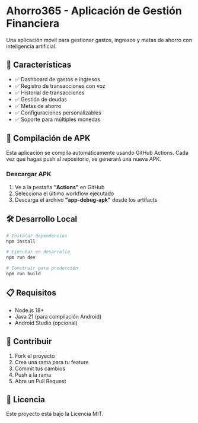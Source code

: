 # Ahorro365 - Aplicación de Gestión Financiera

Una aplicación móvil para gestionar gastos, ingresos y metas de ahorro con inteligencia artificial.

## 🚀 Características

- ✅ Dashboard de gastos e ingresos
- ✅ Registro de transacciones con voz
- ✅ Historial de transacciones
- ✅ Gestión de deudas
- ✅ Metas de ahorro
- ✅ Configuraciones personalizables
- ✅ Soporte para múltiples monedas

## 📱 Compilación de APK

Esta aplicación se compila automáticamente usando GitHub Actions. Cada vez que hagas push al repositorio, se generará una nueva APK.

### Descargar APK

1. Ve a la pestaña **"Actions"** en GitHub
2. Selecciona el último workflow ejecutado
3. Descarga el archivo **"app-debug-apk"** desde los artifacts

## 🛠️ Desarrollo Local

```bash
# Instalar dependencias
npm install

# Ejecutar en desarrollo
npm run dev

# Construir para producción
npm run build
```

## 📋 Requisitos

- Node.js 18+
- Java 21 (para compilación Android)
- Android Studio (opcional)

## 🤝 Contribuir

1. Fork el proyecto
2. Crea una rama para tu feature
3. Commit tus cambios
4. Push a la rama
5. Abre un Pull Request

## 📄 Licencia

Este proyecto está bajo la Licencia MIT.
